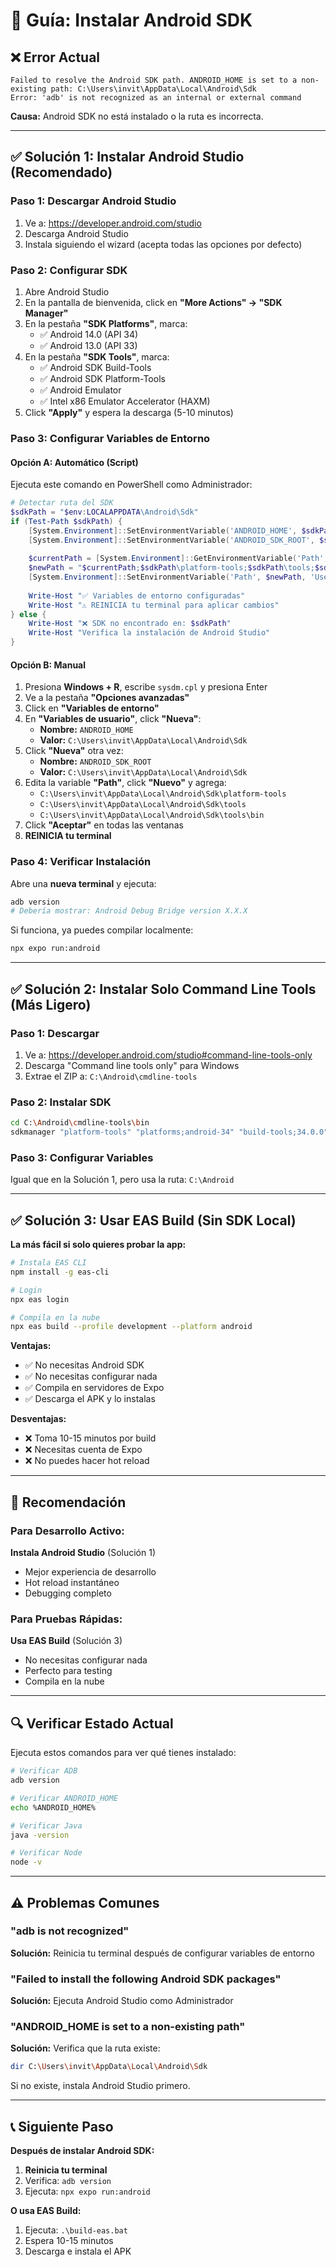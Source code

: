 # 📱 Guía: Instalar Android SDK

## ❌ Error Actual
```
Failed to resolve the Android SDK path. ANDROID_HOME is set to a non-existing path: C:\Users\invit\AppData\Local\Android\Sdk
Error: 'adb' is not recognized as an internal or external command
```

**Causa:** Android SDK no está instalado o la ruta es incorrecta.

---

## ✅ Solución 1: Instalar Android Studio (Recomendado)

### Paso 1: Descargar Android Studio
1. Ve a: https://developer.android.com/studio
2. Descarga Android Studio
3. Instala siguiendo el wizard (acepta todas las opciones por defecto)

### Paso 2: Configurar SDK
1. Abre Android Studio
2. En la pantalla de bienvenida, click en **"More Actions" → "SDK Manager"**
3. En la pestaña **"SDK Platforms"**, marca:
   - ✅ Android 14.0 (API 34)
   - ✅ Android 13.0 (API 33)
4. En la pestaña **"SDK Tools"**, marca:
   - ✅ Android SDK Build-Tools
   - ✅ Android SDK Platform-Tools
   - ✅ Android Emulator
   - ✅ Intel x86 Emulator Accelerator (HAXM)
5. Click **"Apply"** y espera la descarga (5-10 minutos)

### Paso 3: Configurar Variables de Entorno

#### Opción A: Automático (Script)
Ejecuta este comando en PowerShell como Administrador:

```powershell
# Detectar ruta del SDK
$sdkPath = "$env:LOCALAPPDATA\Android\Sdk"
if (Test-Path $sdkPath) {
    [System.Environment]::SetEnvironmentVariable('ANDROID_HOME', $sdkPath, 'User')
    [System.Environment]::SetEnvironmentVariable('ANDROID_SDK_ROOT', $sdkPath, 'User')
    
    $currentPath = [System.Environment]::GetEnvironmentVariable('Path', 'User')
    $newPath = "$currentPath;$sdkPath\platform-tools;$sdkPath\tools;$sdkPath\tools\bin"
    [System.Environment]::SetEnvironmentVariable('Path', $newPath, 'User')
    
    Write-Host "✅ Variables de entorno configuradas"
    Write-Host "⚠️ REINICIA tu terminal para aplicar cambios"
} else {
    Write-Host "❌ SDK no encontrado en: $sdkPath"
    Write-Host "Verifica la instalación de Android Studio"
}
```

#### Opción B: Manual
1. Presiona **Windows + R**, escribe `sysdm.cpl` y presiona Enter
2. Ve a la pestaña **"Opciones avanzadas"**
3. Click en **"Variables de entorno"**
4. En **"Variables de usuario"**, click **"Nueva"**:
   - **Nombre:** `ANDROID_HOME`
   - **Valor:** `C:\Users\invit\AppData\Local\Android\Sdk`
5. Click **"Nueva"** otra vez:
   - **Nombre:** `ANDROID_SDK_ROOT`
   - **Valor:** `C:\Users\invit\AppData\Local\Android\Sdk`
6. Edita la variable **"Path"**, click **"Nuevo"** y agrega:
   - `C:\Users\invit\AppData\Local\Android\Sdk\platform-tools`
   - `C:\Users\invit\AppData\Local\Android\Sdk\tools`
   - `C:\Users\invit\AppData\Local\Android\Sdk\tools\bin`
7. Click **"Aceptar"** en todas las ventanas
8. **REINICIA tu terminal**

### Paso 4: Verificar Instalación
Abre una **nueva terminal** y ejecuta:

```bash
adb version
# Debería mostrar: Android Debug Bridge version X.X.X
```

Si funciona, ya puedes compilar localmente:
```bash
npx expo run:android
```

---

## ✅ Solución 2: Instalar Solo Command Line Tools (Más Ligero)

### Paso 1: Descargar
1. Ve a: https://developer.android.com/studio#command-line-tools-only
2. Descarga "Command line tools only" para Windows
3. Extrae el ZIP a: `C:\Android\cmdline-tools`

### Paso 2: Instalar SDK
```bash
cd C:\Android\cmdline-tools\bin
sdkmanager "platform-tools" "platforms;android-34" "build-tools;34.0.0"
```

### Paso 3: Configurar Variables
Igual que en la Solución 1, pero usa la ruta: `C:\Android`

---

## ✅ Solución 3: Usar EAS Build (Sin SDK Local)

**La más fácil si solo quieres probar la app:**

```bash
# Instala EAS CLI
npm install -g eas-cli

# Login
npx eas login

# Compila en la nube
npx eas build --profile development --platform android
```

**Ventajas:**
- ✅ No necesitas Android SDK
- ✅ No necesitas configurar nada
- ✅ Compila en servidores de Expo
- ✅ Descarga el APK y lo instalas

**Desventajas:**
- ❌ Toma 10-15 minutos por build
- ❌ Necesitas cuenta de Expo
- ❌ No puedes hacer hot reload

---

## 🎯 Recomendación

### Para Desarrollo Activo:
**Instala Android Studio** (Solución 1)
- Mejor experiencia de desarrollo
- Hot reload instantáneo
- Debugging completo

### Para Pruebas Rápidas:
**Usa EAS Build** (Solución 3)
- No necesitas configurar nada
- Perfecto para testing
- Compila en la nube

---

## 🔍 Verificar Estado Actual

Ejecuta estos comandos para ver qué tienes instalado:

```bash
# Verificar ADB
adb version

# Verificar ANDROID_HOME
echo %ANDROID_HOME%

# Verificar Java
java -version

# Verificar Node
node -v
```

---

## ⚠️ Problemas Comunes

### "adb is not recognized"
**Solución:** Reinicia tu terminal después de configurar variables de entorno

### "Failed to install the following Android SDK packages"
**Solución:** Ejecuta Android Studio como Administrador

### "ANDROID_HOME is set to a non-existing path"
**Solución:** Verifica que la ruta existe:
```bash
dir C:\Users\invit\AppData\Local\Android\Sdk
```

Si no existe, instala Android Studio primero.

---

## 📞 Siguiente Paso

**Después de instalar Android SDK:**

1. **Reinicia tu terminal**
2. Verifica: `adb version`
3. Ejecuta: `npx expo run:android`

**O usa EAS Build:**

1. Ejecuta: `.\build-eas.bat`
2. Espera 10-15 minutos
3. Descarga e instala el APK
